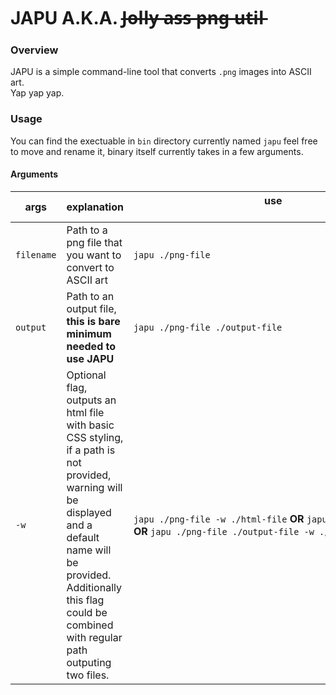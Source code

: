 # JAPU A.K.A. J̶o̶l̶l̶y̶ ̶a̶s̶s̶ ̶p̶n̶g̶ ̶u̶t̶i̶l̶

### Overview 
JAPU is a simple command-line tool that converts `.png` images into ASCII art. \
Yap yap yap.

### Usage
You can find the exectuable in `bin` directory currently named `japu` feel free to move and rename it,
binary itself currently takes in a few arguments.
 
#### Arguments

| args       | explanation                                                                                                                                               | use &nbsp;&nbsp;&nbsp;&nbsp;&nbsp;&nbsp;&nbsp;&nbsp;&nbsp;&nbsp;&nbsp;&nbsp;&nbsp;&nbsp;&nbsp;&nbsp;&nbsp;&nbsp;&nbsp;&nbsp;&nbsp;&nbsp;&nbsp;&nbsp;&nbsp;&nbsp;&nbsp;&nbsp;&nbsp;&nbsp;&nbsp;&nbsp;&nbsp;&nbsp;&nbsp;&nbsp;&nbsp;&nbsp;&nbsp;&nbsp;&nbsp;&nbsp;&nbsp;&nbsp;&nbsp;&nbsp;&nbsp;&nbsp;&nbsp;&nbsp;&nbsp;&nbsp;&nbsp;&nbsp;&nbsp;&nbsp;&nbsp;&nbsp;&nbsp;&nbsp;&nbsp;&nbsp;&nbsp;&nbsp;&nbsp;&nbsp;&nbsp;&nbsp;&nbsp;&nbsp;&nbsp;&nbsp;&nbsp;&nbsp;&nbsp;&nbsp;&nbsp;&nbsp;&nbsp;&nbsp;&nbsp;&nbsp;&nbsp;&nbsp;&nbsp;&nbsp;&nbsp;&nbsp;&nbsp;&nbsp;&nbsp;&nbsp;&nbsp;&nbsp;&nbsp;&nbsp;&nbsp;&nbsp;&nbsp;&nbsp;&nbsp;&nbsp;&nbsp;&nbsp;|
|------------|-----------------------------------------------------------------------------------------------------------------------------------------------------------|-----------------------------------------------------|
| `filename` | Path to a png file that you want to convert to ASCII art                                                                                                  | `japu ./png-file`                                   |
| `output`   | Path to an output file, **this is bare minimum needed to use JAPU**                                                                                       | `japu ./png-file ./output-file`                     |
|  `-w`      | Optional flag, outputs an html file with basic CSS styling, if a path is not provided, warning will be displayed and a default name will be provided. Additionally this flag could be combined with regular path outputing two files.|`japu ./png-file -w ./html-file` **OR** `japu ./png-file -w` **OR** `japu ./png-file ./output-file -w ./html-file`|
